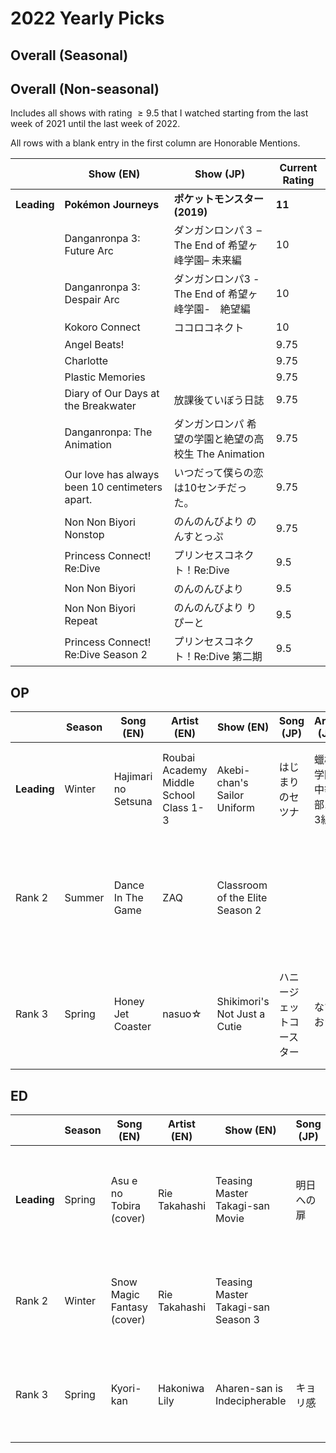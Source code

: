 # 2022 Yearly Picks
## Overall (Seasonal)


## Overall (Non-seasonal)
Includes all shows with rating $\ge 9.5$ that I watched starting from the last week of 2021 until the last week of 2022.

All rows with a blank entry in the first column are Honorable Mentions.

|     | Show (EN)                                      | Show (JP)                                             | Current Rating |
| --- | ---------------------------------------------- | ----------------------------------------------------- | -------------- |
| **Leading** | **Pokémon Journeys**                           | **ポケットモンスター (2019)**                         | **11**         |
|             | Danganronpa 3: Future Arc                      | ダンガンロンパ３ –The End of 希望ヶ峰学園– 未来編     | 10             |
|             | Danganronpa 3: Despair Arc                     | ダンガンロンパ3 -The End of 希望ヶ峰学園-　絶望編     | 10             |
|             | Kokoro Connect                                 | ココロコネクト                                        | 10             |
|     | Angel Beats!                                   |                                                       | 9.75           |
|     | Charlotte                                      |                                                       | 9.75           |
|     | Plastic Memories                               |                                                       | 9.75           |
|     | Diary of Our Days at the Breakwater            | 放課後ていぼう日誌                                    | 9.75           |
|     | Danganronpa: The Animation                      | ダンガンロンパ 希望の学園と絶望の高校生 The Animation | 9.75           |
|     | Our love has always been 10 centimeters apart. | いつだって僕らの恋は10センチだった。                  | 9.75           |
|     | Non Non Biyori Nonstop                         | のんのんびより のんすとっぷ                           | 9.75           |
|     | Princess Connect! Re:Dive                      | プリンセスコネクト！Re:Dive                           | 9.5            |
|     | Non Non Biyori                                 | のんのんびより                                        | 9.5            |
|     | Non Non Biyori Repeat                          | のんのんびより りぴーと                               | 9.5            |
|     | Princess Connect! Re:Dive Season 2             | プリンセスコネクト！Re:Dive 第二期                    | 9.5            |

## OP
|             | Season    | Song (EN)           | Artist (EN)                            | Show (EN)                       | Song (JP)                | Artist (JP)          | Show (JP)                      |
| ----------- | --- | ------------------- | -------------------------------------- | ------------------------------- | ------------------------ | -------------------- | ------------------------------ |
| **Leading** | Winter    | Hajimari no Setsuna | Roubai Academy Middle School Class 1-3 | Akebi-chan's Sailor Uniform     | はじまりのセツナ         | 蠟梅学園中等部1年3組 | 明日ちゃんのセーラー服         |
| Rank 2      | Summer    | Dance In The Game   | ZAQ                                    | Classroom of the Elite Season 2 |                          |                      | ようこそ実力至上主義の教室へ２ |
| Rank 3      | Spring    | Honey Jet Coaster   | nasuo☆                                 | Shikimori's Not Just a Cutie    | ハニージェットコースター | なすお☆              | 可愛いだけじゃない式守さん     |

## ED
|             | Season | Song (EN)                  | Artist (EN)   | Show (EN)                          | Song (JP)  | Artist (JP)    | Show (JP)                     |
| ----------- | ------ | -------------------------- | ------------- | ---------------------------------- | ---------- | -------------- | ----------------------------- |
| **Leading** | Spring | Asu e no Tobira (cover)    | Rie Takahashi | Teasing Master Takagi-san Movie    | 明日への扉 | 高橋 李依      | からかい上手の高木さん 劇場版 |
| Rank 2      | Winter | Snow Magic Fantasy (cover) | Rie Takahashi | Teasing Master Takagi-san Season 3 |            | 高橋 李依      | からかい上手の高木さん３      |
| Rank 3      | Spring | Kyori-kan                  | Hakoniwa Lily | Aharen-san is Indecipherable       | キョリ感   | ハコニワリリィ | 阿波連さんははかれない        |
